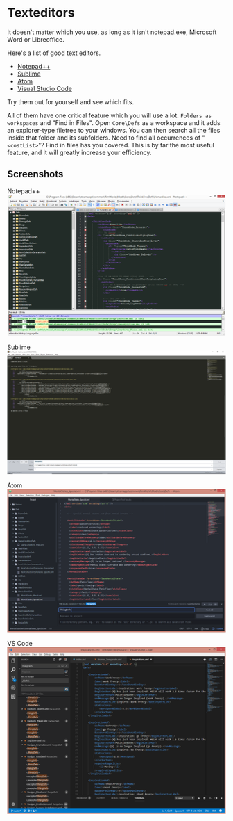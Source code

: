 # Texteditors

It doesn't matter which you use, as long as it isn't notepad.exe, Microsoft Word or Libreoffice.

Here's a list of good text editors.

- [Notepad++](https://notepad-plus-plus.org/)
- [Sublime](https://www.sublimetext.com/)
- [Atom](https://atom.io/)
- [Visual Studio Code](https://code.visualstudio.com/)

Try them out for yourself and see which fits.

All of them have one critical feature which you will use a lot: `Folders as workspaces` and "Find in Files". Open `Core\Defs` as a workspace and it adds an explorer-type filetree to your windows. You can then search all the files inside that folder and its subfolders. Need to find all occurrences of "`<costList>`"? Find in files has you covered. This is by far the most useful feature, and it will greatly increase your efficiency.

## Screenshots

Notepad++
![Notepad++](/texteditor_screenshots/notepadplusplus.png?raw=true "Notepad++")

Sublime
![Sublime](/texteditor_screenshots/sublime.png?raw=true "Sublime")

Atom
![Atom](/texteditor_screenshots/atom.png?raw=true "Atom")

VS Code
![VS Code](/texteditor_screenshots/vs_code.png?raw=true "VS Code")